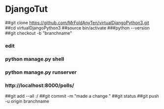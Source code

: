 # DjangoTut


##git clone https://github.com/MrFoldAnyTen/virtualDjangoPython3.git
##cd virtualDjangoPython3
##source bin/activate
###python --version
##git checkout -b "branchname"
###  edit
###  python manage.py shell
### python manage.py runserver
### http://localhost:8000/polls/
##git add --all :/
##git commit -m "made a change "
##git status
##git push -u origin branchname
